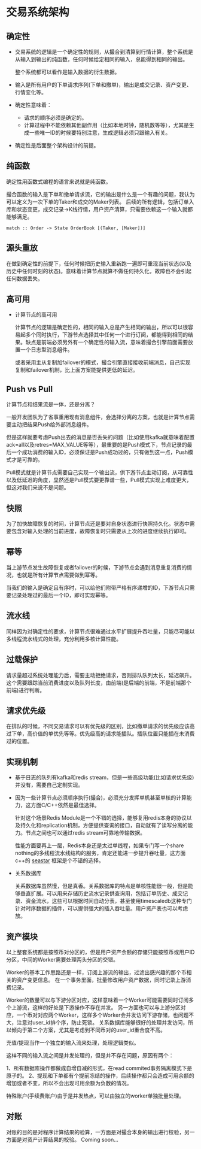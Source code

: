 交易系统架构
============

确定性
------

-   交易系统的逻辑是一个确定性的规则，从撮合到清算到行情计算，整个系统是从输入到输出的纯函数，任何时候给定相同的输入，总能得到相同的输出。

    整个系统都可以看作是输入数据的衍生数据。

-   输入是所有用户的下单请求序列(下单和撤单)，输出是成交记录、资产变更、行情变化等。

-   确定性意味着：

    -   请求的顺序必须是确定的。
    -   计算过程中不能依赖其他副作用（比如本地时钟，随机数等等），尤其是生成一些唯一ID的时候要特别注意，生成逻辑必须只跟输入有关。

-   确定性是后面整个架构设计的前提。

纯函数
------

确定性用函数式编程的语言来说就是纯函数。

撮合函数的输入是下单和撤单请求流，它的输出是什么是一个有趣的问题，我认为可以定义为一次下单的Taker和成交的Maker列表。
后续的所有逻辑，包括订单入库和状态变更，成交记录-\>K线行情，用户资产清算，只需要依赖这一个输入就都能够满足。

``` {.haskell}
match :: Order -> State OrderBook [(Taker, [Maker])]
```

源头重放
--------

在做到确定性的前提下，任何时候把历史输入重新跑一遍即可重现当前状态(以及历史中任何时刻的状态)。意味着计算节点就算不做任何持久化，故障也不会引起任何数据丢失。

高可用
------

- 计算节点的高可用

    计算节点的逻辑是确定性的，相同的输入总是产生相同的输出，所以可以很容易起多个同时执行，下游节点选择其中任何一个进行订阅，都能得到相同的结果。缺点是前端必须另外有一个确定性的输入流，意味着撮合引擎前面需要放置一个日志型消息组件。

    或者采用主从复制加failover的模式，撮合引擎直接接收前端消息，自己实现复制和failover机制，比上面方案能提供更低的延迟。

Push vs Pull
------------

计算节点和结果流是一体，还是分离？

一般开发团队为了省事重用现有消息组件，会选择分离的方案，也就是计算节点需要主动把结果Push给外部消息组件。

但是这样就要考虑Push出去的消息是否丢失的问题（比如使用kafka就意味着配置ack=all以及retres=MAX\_VALUE等等），最重要的是Push模式下，节点记录的最后一个成功消费的输入ID，必须保证是Push成功过的，只有做到这一点，Push模式才是可靠的。

Pull模式就是计算节点需要自己实现一个输出流，供下游节点主动订阅，从可靠性以及低延迟的角度，显然还是Pull模式要更靠谱一些，Pull模式实现上难度更大，但这对我们来说不是问题。

快照
----

为了加快故障恢复的时间，计算节点还是要对自身状态进行快照持久化。状态中需要包含对输入处理的当前进度，故障恢复时只需要从上次的进度继续执行即可。

幂等
----

当上游节点发生故障恢复或者failover的时候，下游节点会遇到消息重复消费的情况，也就是所有计算节点需要做到幂等。

当我们的输入是确定且有序时，可以给他们附带严格有序递增的ID，下游节点只需要记录处理过的最后一个ID，即可实现幂等。

流水线
------

同样因为对确定性的要求，计算节点很难通过水平扩展提升吞吐量，只能尽可能以多线程流水线式的处理，充分利用多核计算性能。

过载保护
--------

请求量超过系统处理能力后，需要主动拒绝请求，否则排队队列太长，延迟飙升。这个需要跟踪当前消费进度以及队列长度，由前端(是后端的前端，不是前端那个前端)进行判断。

请求优先级
----------

在排队的时候，不同交易请求可以有优先级的区别，比如撤单请求的优先级应该高过下单，高价值的单优先等等。优先级高的请求能插队。插队位置只能插在未消费过的位置。

实现机制
--------

-   基于日志的队列有kafka和redis
    stream，但是一些高级功能(比如请求优先级)并没有，需要自己定制实现。

-   因为一些计算节点必须顺序执行(撮合)，必须充分发挥单机甚至单核的计算能力，这方面C/C++依然是最佳选择。

    针对这个场景Redis
    Module是一个不错的选择，能够复用redis本身的协议以及持久化和replication机制，方便提供查询的接口，自动就有了读写分离的能力。节点之间也可以通过redis
    stream可靠地传输数据。

    性能方面要再上一层，Redis本身还是太过单线程，如果专门写一个share
    nothing的多线程流水线结构的服务，肯定还能进一步提升吞吐量，这方面c++的
    [seastar](http://seastar.io) 框架是个不错的选择。

-   关系数据库

    关系数据库虽然慢，但是真香。关系数据库的特点是单核性能很一般，但是能够垂直扩展。可以用来存储历史流水记录供查询用，包括订单历史、成交记录、资金流水，这些可以根据时间自动分表，甚至使用timescaledb这种专门针对时序数据的插件，可以提供强大的插入吞吐量。用户资产表也可以考虑放。

资产模块
--------

以上整套系统都是按照币对分区的，但是用户资产余额的存储只能按照币或用户ID分区，中间的Worker需要处理两头分区的交错。

Worker的基本工作思路还是一样，订阅上游流的输出，过滤出感兴趣的那个币相关的资产变更信息。
在一个事务里面，批量修改用户资产数据，同时记录上游消费记录。

Worker的数量可以与下游分区对应，这样意味着一个Worker可能需要同时订阅多个上游流，这样的好处是下游操作不存在并发。
另一方面也可以与上游分区对应，一个币对对应两个Worker，这样多个Worker会并发访问下游存储，也问题不大，注意对user\_id排个序，防止死锁。
关系数据库能够很好的处理并发访问，所以倾向于第二个方案，尤其是考虑到不同币对的user\_id重合度不高。

充值/提现当作一个独立的输入流来处理，处理逻辑类似。

这样不同的输入流之间是并发处理的，但是并不存在问题，原因有两个：

1、所有数据库操作都做成自增自减的形式，在read commited事务隔离模式下是原子的。
2、提现和下单都有个提前冻结的操作，后续操作都只会造成可用余额的增加或者不变，所以不会出现可用余额为负数的情况。

特殊账户(手续费账户)由于是并发热点，可以由独立的worker单独批量处理。

对账
----

对账的目的是对程序计算结果的验算，一方面是对撮合本身的输出进行校验，另一方面是对资产计算结果的校验。
Coming soon...
